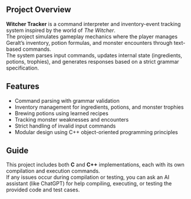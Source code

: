 ## Project Overview

**Witcher Tracker** is a command interpreter and inventory-event tracking system inspired by the world of *The Witcher*.  
The project simulates gameplay mechanics where the player manages Geralt’s inventory, potion formulas, and monster encounters through text-based commands.  
The system parses input commands, updates internal state (ingredients, potions, trophies), and generates responses based on a strict grammar specification.

## Features

- Command parsing with grammar validation  
- Inventory management for ingredients, potions, and monster trophies  
- Brewing potions using learned recipes  
- Tracking monster weaknesses and encounters  
- Strict handling of invalid input commands  
- Modular design using C++ object-oriented programming principles

## Guide

This project includes both **C** and **C++** implementations, each with its own compilation and execution commands.  
If any issues occur during compilation or testing, you can ask an AI assistant (like ChatGPT) for help compiling, executing, or testing the provided code and test cases.

